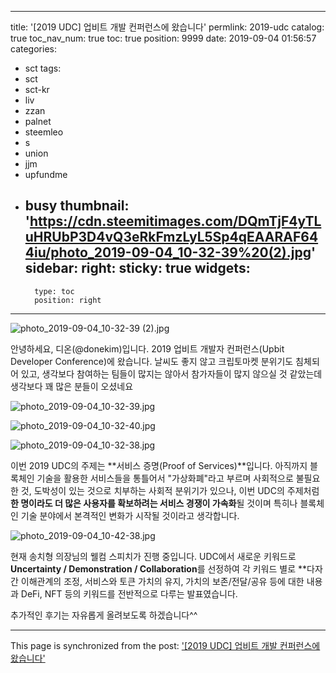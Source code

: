 
---
title: '[2019 UDC] 업비트 개발 컨퍼런스에 왔습니다'
permlink: 2019-udc
catalog: true
toc_nav_num: true
toc: true
position: 9999
date: 2019-09-04 01:56:57
categories:
- sct
tags:
- sct
- sct-kr
- liv
- zzan
- palnet
- steemleo
- s
- union
- jjm
- upfundme
- busy
thumbnail: 'https://cdn.steemitimages.com/DQmTjF4yTLuHRUbP3D4vQ3eRkFmzLyL5Sp4qEAARAF644iu/photo_2019-09-04_10-32-39%20(2).jpg'
sidebar:
    right:
        sticky: true
widgets:
    -
        type: toc
        position: right
---


![photo_2019-09-04_10-32-39 (2).jpg](https://cdn.steemitimages.com/DQmTjF4yTLuHRUbP3D4vQ3eRkFmzLyL5Sp4qEAARAF644iu/photo_2019-09-04_10-32-39%20(2).jpg)

안녕하세요, 디온(@donekim)입니다. 2019 업비트 개발자 컨퍼런스(Upbit Developer Conference)에 왔습니다. 날씨도 좋지 않고 크립토마켓 분위기도 침체되어 있고, 생각보다 참여하는 팀들이 많지는 않아서 참가자들이 많지 않으실 것 같았는데 생각보다 꽤 많은 분들이 오셨네요


![photo_2019-09-04_10-32-39.jpg](https://cdn.steemitimages.com/DQmPSTMhSjDjM8AiutZAFYvw8EimBPavn3EhDQhUECSu4Nh/photo_2019-09-04_10-32-39.jpg)

![photo_2019-09-04_10-32-40.jpg](https://cdn.steemitimages.com/DQmRxfV3ba5VtwZpg6ThUgLeEj5wYRFqeFn6n2kU7jtSTik/photo_2019-09-04_10-32-40.jpg)


![photo_2019-09-04_10-32-38.jpg](https://cdn.steemitimages.com/DQmVqv98DKiBAnfWShBp644m9JjDiBGAtJSxR6MWXgM4MNd/photo_2019-09-04_10-32-38.jpg)

이번 2019 UDC의 주제는 **서비스 증명(Proof of Services)**입니다. 아직까지 블록체인 기술을 활용한 서비스들을 통틀어서 "가상화폐"라고 부르며 사회적으로 불필요한 것, 도박성이 있는 것으로 치부하는 사회적 분위기가 있으나, 이번 UDC의 주제처럼 **한 명이라도 더 많은 사용자를 확보하려는 서비스 경쟁이 가속화**될 것이며 특히나 블록체인 기술 분야에서 본격적인 변화가 시작될 것이라고 생각합니다.


![photo_2019-09-04_10-42-38.jpg](https://cdn.steemitimages.com/DQmNPxYmfSXaVp3PxurhfbNt3g6y56anXRRZRH1MjhaiK5Z/photo_2019-09-04_10-42-38.jpg)

현재 송치형 의장님의 웰컴 스피치가 진행 중입니다. UDC에서 새로운 키워드로 **Uncertainty / Demonstration / Collaboration**를 선정하여 각 키워드 별로 **다자간 이해관계의 조정, 서비스와 토큰 가치의 유지, 가치의 보존/전달/공유 등에 대한 내용과 DeFi, NFT 등의 키워드를 전반적으로 다루는 발표였습니다. 

추가적인 후기는 자유롭게 올려보도록 하겠습니다^^

- - -

This page is synchronized from the post: ['[2019 UDC] 업비트 개발 컨퍼런스에 왔습니다'](https://steemit.com/@donekim/2019-udc)

